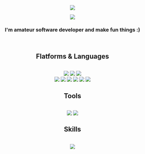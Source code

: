 <div align="center">
  <img src="https://capsule-render.vercel.app/api?type=waving&color=auto&height=200&section=header&text=Hi%20There!&fontSize=70&fontAlignY=40" />

  <a href="https://hits.seeyoufarm.com"><img src="https://hits.seeyoufarm.com/api/count/incr/badge.svg?url=https%3A%2F%2Fgithub.com%2FHanSatCode&count_bg=%2379C83D&title_bg=%23555555&icon=&icon_color=%23E7E7E7&title=hits&edge_flat=true"/></a><br>
  <h3>I'm amateur software developer and make fun things :)</h3><br>
  
  <h2> Flatforms & Languages </h2><br>
  <img src="https://img.shields.io/badge/Windows-0078D6?style=flat-square&logo=windows&logoColor=white"/>
  <img src="https://img.shields.io/badge/Arduino-00979D?style=flat-square&logo=Arduino&logoColor=white"/>
  <img src="https://img.shields.io/badge/Discord-7289DA?style=flat-square&logo=discord&logoColor=white"/><br/>
  <img src="https://img.shields.io/badge/Python-3776AB?style=flat-square&logo=python&logoColor=white"/>
  <img src="https://img.shields.io/badge/C-00599C?style=flat-square&logo=c&logoColor=white"/>
  <img src="https://img.shields.io/badge/C%23-239120?style=flat-square&logo=c-sharp&logoColor=white"/>
  <img src="https://img.shields.io/badge/HTML5-E34F26?style=flat-square&logo=html5&logoColor=white"/>
  <img src="https://img.shields.io/badge/CSS3-1572B6?style=flat-square&logo=css3&logoColor=white"/>
  <img src="https://img.shields.io/badge/JavaScript-F7DF1E?style=flat-square&logo=javascript&logoColor=black"/>
  
  <h2> Tools </h2><br>
  <img src="https://img.shields.io/badge/Visual_Studio_Code-0078D4?style=flat-square&logo=visual%20studio%20code&logoColor=white"/>
  <img src="https://img.shields.io/badge/Arduino_IDE-00979D?style=flat-square&logo=arduino&logoColor=white"/> 
  
  <h2> Skills </h2><br>
  <img src="http://mazassumnida.wtf/api/v2/generate_badge?boj=hansatcode", url="https://solved.ac/hansatcode">
</div>
